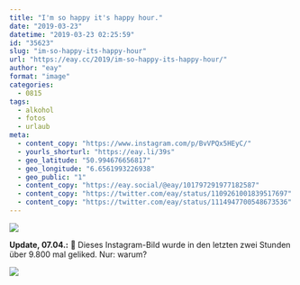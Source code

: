 ```yaml
---
title: "I'm so happy it's happy hour."
date: "2019-03-23"
datetime: "2019-03-23 02:25:59"
id: "35623"
slug: "im-so-happy-its-happy-hour"
url: "https://eay.cc/2019/im-so-happy-its-happy-hour/"
author: "eay"
format: "image"
categories:
  - 0815
tags:
  - alkohol
  - fotos
  - urlaub
meta:
  - content_copy: "https://www.instagram.com/p/BvVPQx5HEyC/"
  - yourls_shorturl: "https://eay.li/39s"
  - geo_latitude: "50.994676656817"
  - geo_longitude: "6.6561993226938"
  - geo_public: "1"
  - content_copy: "https://eay.social/@eay/101797291977182587"
  - content_copy: "https://twitter.com/eay/status/1109261001839517697"
  - content_copy: "https://twitter.com/eay/status/1114947700548673536"
---
```


![](https://eay.cc/uploads/2019/happy-hour.jpeg)

**Update, 07.04.:** 🧐 Dieses Instagram-Bild wurde in den letzten zwei Stunden über 9.800 mal geliked. Nur: warum?

![](https://eay.cc/uploads/2019/happy-hour-likes.png)
